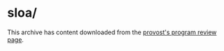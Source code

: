 sloa/
=====

This archive has content downloaded from the [provost's program review page](http://www.uaf.edu/provost/assessment-review/assessment/college-of-natural-science/).

